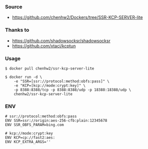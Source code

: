 ### Source
- https://github.com/chenhw2/Dockers/tree/SSR-KCP-SERVER-lite
  
### Thanks to
- https://github.com/shadowsocksr/shadowsocksr
- https://github.com/xtaci/kcptun
  
### Usage
```
$ docker pull chenhw2/ssr-kcp-server-lite

$ docker run -d \
    -e "SSR=[ssr://protocol:method:obfs:pass]" \
    -e "KCP=[kcp://mode:crypt:key]" \
    -p 8388:8388/tcp -p 8388:8388/udp -p 18388:18388/udp \
    chenhw2/ssr-kcp-server-lite
```

### ENV
```
# ssr://protocol:method:obfs:pass
ENV SSR=ssr://origin:aes-256-cfb:plain:12345678
ENV SSR_OBFS_PARAM=bing.com

# kcp://mode:crypt:key
ENV KCP=cp://fast2:aes:
ENV KCP_EXTRA_ARGS=''

```